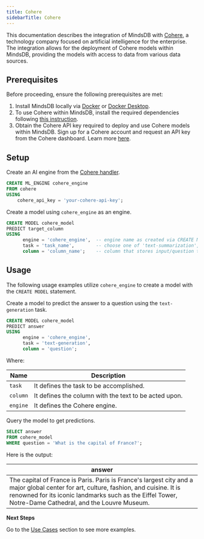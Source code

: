 ```yaml
---
title: Cohere
sidebarTitle: Cohere
---
```


This documentation describes the integration of MindsDB with [Cohere](https://cohere.com/), a technology company focused on artificial intelligence for the enterprise.
The integration allows for the deployment of Cohere models within MindsDB, providing the models with access to data from various data sources.

## Prerequisites

Before proceeding, ensure the following prerequisites are met:

1. Install MindsDB locally via [Docker](https://docs.mindsdb.com/setup/self-hosted/docker) or [Docker Desktop](https://docs.mindsdb.com/setup/self-hosted/docker-desktop).
2. To use Cohere within MindsDB, install the required dependencies following [this instruction](https://docs.mindsdb.com/setup/self-hosted/docker#install-dependencies).
3. Obtain the Cohere API key required to deploy and use Cohere models within MindsDB. Sign up for a Cohere account and request an API key from the Cohere dashboard. Learn more [here](https://cohere.com/pricing).

## Setup

Create an AI engine from the [Cohere handler](https://github.com/mindsdb/mindsdb/tree/main/mindsdb/integrations/handlers/cohere_handler).

```sql
CREATE ML_ENGINE cohere_engine
FROM cohere
USING
    cohere_api_key = 'your-cohere-api-key';
```

Create a model using `cohere_engine` as an engine.

```sql
CREATE MODEL cohere_model
PREDICT target_column
USING
      engine = 'cohere_engine',  -- engine name as created via CREATE ML_ENGINE
      task = 'task_name',        -- choose one of 'text-summarization', 'text-generation'
      column = 'column_name';    -- column that stores input/question to the model
```

## Usage

The following usage examples utilize `cohere_engine` to create a model with the `CREATE MODEL` statement.

Create a model to predict the answer to a question using the `text-generation` task.

```sql
CREATE MODEL cohere_model
PREDICT answer
USING
      engine = 'cohere_engine',
      task = 'text-generation',
      column = 'question';
```

Where:

| Name              | Description                                                            |
|-------------------|------------------------------------------------------------------------|
| `task`            | It defines the task to be accomplished.                                |
| `column`          | It defines the column with the text to be acted upon.                  |
| `engine`          | It defines the Cohere engine.                                          |

Query the model to get predictions.

```sql
SELECT answer
FROM cohere_model
WHERE question = 'What is the capital of France?';
```

Here is the output:

| answer |
| ------ |
| The capital of France is Paris. Paris is France's largest city and a major global center for art, culture, fashion, and cuisine. It is renowned for its iconic landmarks such as the Eiffel Tower, Notre-Dame Cathedral, and the Louvre Museum.

<Tip>

**Next Steps**

Go to the [Use Cases](https://docs.mindsdb.com/use-cases/overview) section to see more examples.
</Tip>
